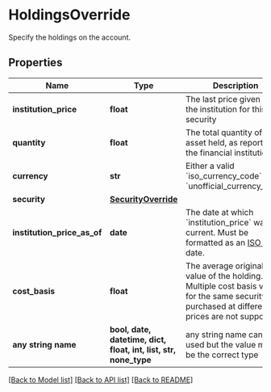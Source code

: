 # HoldingsOverride

Specify the holdings on the account.

## Properties
Name | Type | Description | Notes
------------ | ------------- | ------------- | -------------
**institution_price** | **float** | The last price given by the institution for this security | 
**quantity** | **float** | The total quantity of the asset held, as reported by the financial institution. | 
**currency** | **str** | Either a valid &#x60;iso_currency_code&#x60; or &#x60;unofficial_currency_code&#x60; | 
**security** | [**SecurityOverride**](SecurityOverride.md) |  | 
**institution_price_as_of** | **date** | The date at which &#x60;institution_price&#x60; was current. Must be formatted as an [ISO 8601](https://wikipedia.org/wiki/ISO_8601) date. | [optional] 
**cost_basis** | **float** | The average original value of the holding. Multiple cost basis values for the same security purchased at different prices are not supported. | [optional] 
**any string name** | **bool, date, datetime, dict, float, int, list, str, none_type** | any string name can be used but the value must be the correct type | [optional]

[[Back to Model list]](../README.md#documentation-for-models) [[Back to API list]](../README.md#documentation-for-api-endpoints) [[Back to README]](../README.md)


